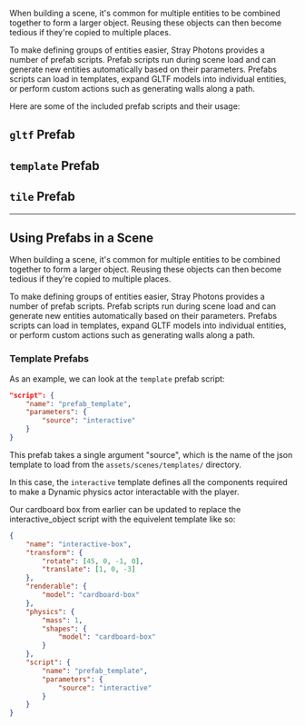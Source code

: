 When building a scene, it's common for multiple entities to be combined together to form a larger object.
Reusing these objects can then become tedious if they're copied to multiple places.

To make defining groups of entities easier, Stray Photons provides a number of prefab scripts.
Prefab scripts run during scene load and can generate new entities automatically based on their parameters.
Prefabs scripts can load in templates, expand GLTF models into individual entities, or perform custom actions such as generating walls along a path.

Here are some of the included prefab scripts and their usage:

## `gltf` Prefab



## `template` Prefab

## `tile` Prefab



-----------



## Using Prefabs in a Scene

When building a scene, it's common for multiple entities to be combined together to form a larger object.
Reusing these objects can then become tedious if they're copied to multiple places.

To make defining groups of entities easier, Stray Photons provides a number of prefab scripts.
Prefab scripts run during scene load and can generate new entities automatically based on their parameters.
Prefabs scripts can load in templates, expand GLTF models into individual entities, or perform custom actions such as generating walls along a path.


### Template Prefabs

As an example, we can look at the `template` prefab script:
```json
"script": {
    "name": "prefab_template",
    "parameters": {
        "source": "interactive"
    }
}
```
This prefab takes a single argument "source", which is the name of the json template to load from the `assets/scenes/templates/` directory.

In this case, the `interactive` template defines all the components required to make a Dynamic physics actor interactable with the player.

Our cardboard box from earlier can be updated to replace the interactive_object script with the equivelent template like so:
```json
{
    "name": "interactive-box",
    "transform": {
        "rotate": [45, 0, -1, 0],
        "translate": [1, 0, -3]
    },
    "renderable": {
        "model": "cardboard-box"
    },
    "physics": {
        "mass": 1,
        "shapes": {
            "model": "cardboard-box"
        }
    },
    "script": {
        "name": "prefab_template",
        "parameters": {
            "source": "interactive"
        }
    }
}
```
